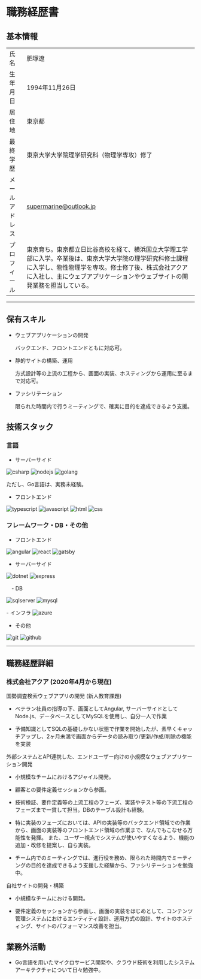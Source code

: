 # 職務経歴書

## 基本情報

|||
|---|---|
|氏名|肥塚遼|
|生年月日|1994年11月26日|
|居住地|東京都|
|最終学歴|東京大学大学院理学研究科（物理学専攻）修了|
|メールアドレス|supermarine@outlook.jp|
|プロフィール|東京育ち。東京都立日比谷高校を経て、横浜国立大学理工学部に入学。卒業後は、東京大学大学院の理学研究科修士課程に入学し、物性物理学を専攻。修士修了後、株式会社アクアに入社し、主にウェブアプリケーションやウェブサイトの開発業務を担当している。|

---

## 保有スキル

- ウェブアプリケーションの開発 

  バックエンド、フロントエンドともに対応可。

- 静的サイトの構築、運用

  方式設計等の上流の工程から、画面の実装、ホスティングから運用に至るまで対応可。

- ファシリテーション

  限られた時間内で行うミーティングで、確実に目的を達成できるよう支援。

## 技術スタック

### 言語

- サーバーサイド

<p>
  <img alt="csharp" src="https://img.shields.io/badge/c%23-%23239120.svg?style=for-the-badge&logo=c-sharp&logoColor=white">
  <img alt="nodejs" src="https://img.shields.io/badge/node.js-6DA55F?style=for-the-badge&logo=node.js&logoColor=white" >
  <img alt="golang" src="https://img.shields.io/badge/go-%2300ADD8.svg?style=for-the-badge&logo=go&logoColor=white">
</p>
<p>ただし、Go言語は、実務未経験。</p>

- フロントエンド

<p>
  <img alt="typescript" src="https://img.shields.io/badge/typescript-%23007ACC.svg?style=for-the-badge&logo=typescript&logoColor=white">
  <img alt="javascript" src="https://img.shields.io/badge/javascript-%23323330.svg?style=for-the-badge&logo=javascript&logoColor=%23F7DF1E">
  <img alt="html" src="https://img.shields.io/badge/html5-%23E34F26.svg?style=for-the-badge&logo=html5&logoColor=white">
  <img alt="css" src="https://img.shields.io/badge/css3-%231572B6.svg?style=for-the-badge&logo=css3&logoColor=white">
</p>

### フレームワーク・DB・その他

- フロントエンド

<p>
  <img alt="angular" src="https://img.shields.io/badge/angular-%23DD0031.svg?style=for-the-badge&logo=angular&logoColor=white">
  <img alt="react" src="https://img.shields.io/badge/react-%2320232a.svg?style=for-the-badge&logo=react&logoColor=%2361DAFB">
  <img alt="gatsby" src="https://img.shields.io/badge/Gatsby-%23663399.svg?style=for-the-badge&logo=gatsby&logoColor=white">    
</p>

- サーバーサイド
                                                                                                                          
<p>
  <img alt="dotnet" src="https://img.shields.io/badge/.NET-5C2D91?style=for-the-badge&logo=.net&logoColor=white">
  <img alt="express" src="https://img.shields.io/badge/express.js-%23404d59.svg?style=for-the-badge&logo=express&logoColor=%2361DAFB">
</p>   

　- DB
                                                                                                                
<p>
  <img alt="sqlserver" src="https://img.shields.io/badge/Microsoft%20SQL%20Sever-CC2927?style=for-the-badge&logo=microsoft%20sql%20server&logoColor=white">
  <img alt="mysql" src="https://img.shields.io/badge/mysql-%2300f.svg?style=for-the-badge&logo=mysql&logoColor=white">
</p>
- インフラ
  <img alt="azure" src="https://img.shields.io/badge/azure-%230072C6.svg?style=for-the-badge&logo=azure-devops&logoColor=white">
                                                                                                                               
- その他

<p>
  <img alt="git" src="https://img.shields.io/badge/git-%23F05033.svg?style=for-the-badge&logo=git&logoColor=white">
  <img alt="github" src="https://img.shields.io/badge/github-%23121011.svg?style=for-the-badge&logo=github&logoColor=white">
</p>   
                                                                                                                     
---

## 職務経歴詳細

### 株式会社アクア (2020年4月から現在)

国勢調査検索ウェブアプリの開発 (新人教育課題)

  - ベテラン社員の指導の下、画面としてAngular, サーバーサイドとしてNode.js、データベースとしてMySQLを使用し、自分一人で作業

  - 予備知識としてSQLの基礎しかない状態で作業を開始したが、素早くキャッチアップし、2ヶ月未満で画面からデータの読み取り/更新/作成/削除の機能を実装

外部システムとAPI連携した、エンドユーザー向けの小規模なウェブアプリケーション開発

  - 小規模なチームにおけるアジャイル開発。

  - 顧客との要件定義セッションから参画。

  - 技術検証、要件定義等の上流工程のフェーズ、実装やテスト等の下流工程のフェーズまで一貫して担当。DBのテーブル設計も経験。

  - 特に実装のフェーズにおいては、APIの実装等のバックエンド領域での作業から、画面の実装等のフロントエンド領域の作業まで、なんでもこなせる万能性を発揮。 また、ユーザー視点でシステムが使いやすくなるよう、機能の追加・改修を提案し、自ら実装。

  - チーム内でのミーティングでは、進行役を務め、限られた時間内でミーティングの目的を達成できるよう支援した経験から、ファシリテーションを勉強中。

自社サイトの開発・構築

  - 小規模なチームにおける開発。

  - 要件定義のセッションから参画し、画面の実装をはじめとして、コンテンツ管理システムにおけるエンティティ設計、運用方式の設計、サイトのホスティング、サイトのパフォーマンス改善を担当。

## 業務外活動

- Go言語を用いたマイクロサービス開発や、クラウド技術を利用したシステムアーキテクチャについて日々勉強中。
